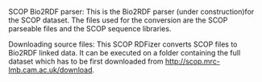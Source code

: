 SCOP Bio2RDF parser: This is the Bio2RDF parser (under construction)for the SCOP dataset. The files used for the conversion are the SCOP parseable files and the SCOP sequence libraries.

Downloading source files: This SCOP RDFizer converts SCOP files to Bio2RDF linked data. It can be executed on a folder containing the full dataset which has to be first downloaded from http://scop.mrc-lmb.cam.ac.uk/download.